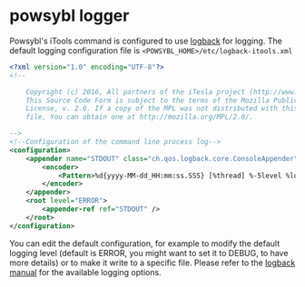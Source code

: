 # powsybl logger

Powsybl's iTools command is configured to use [logback](https://logback.qos.ch/) for logging. 
The default logging configuration file is `<POWSYBL_HOME>/etc/logback-itools.xml`

```xml
<?xml version="1.0" encoding="UTF-8"?>
<!--

    Copyright (c) 2016, All partners of the iTesla project (http://www.itesla-project.eu/consortium)
    This Source Code Form is subject to the terms of the Mozilla Public
    License, v. 2.0. If a copy of the MPL was not distributed with this
    file, You can obtain one at http://mozilla.org/MPL/2.0/.

-->
<!--Configuration of the command line process log-->
<configuration>
    <appender name="STDOUT" class="ch.qos.logback.core.ConsoleAppender">
        <encoder>
            <Pattern>%d{yyyy-MM-dd_HH:mm:ss.SSS} [%thread] %-5level %logger{36} - %msg%n</Pattern>
        </encoder>
    </appender>
    <root level="ERROR">
        <appender-ref ref="STDOUT" />
    </root>
</configuration>
```


You can edit the default configuration, for example to modify the default logging level (default is ERROR, you might want to set it to DEBUG, to have more details) or to make it write to a specific file.
Please refer to the  [logback manual](https://logback.qos.ch/manual/index.html) for the available logging options.
